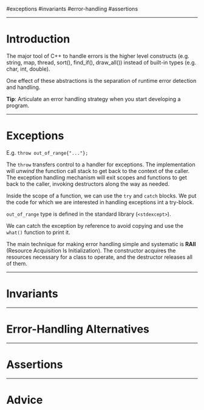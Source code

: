 #exceptions #invariants #error-handling #assertions 

---
# Introduction

The major tool of C++ to handle errors is the higher level constructs (e.g. string, map, thread, sort(), find_if(), draw_all()) instead of built-in types (e.g. char, int, double).

One effect of these abstractions is the separation of runtime error detection and handling.

__Tip__: Articulate an error handling strategy when you start developing a program.

---
# Exceptions

E.g. `throw out_of_range{"..."};`

The `throw` transfers control to a handler for exceptions. The implementation will _unwind_ the function call stack to get back to the context of the caller. The exception handling mechanism will exit scopes and functions to get back to the caller, invoking destructors along the way as needed.

Inside the scope of a function, we can use the `try` and `catch` blocks. We put the code for which we are interested in handling exceptions int a try-block.

`out_of_range` type is defined in the standard library (`<stdexcept>`).

We can catch the exception by reference to avoid copying and use the `what()` function to print it.

The main technique for making error handling simple and systematic is __RAII__ (Resource Acquisition Is Initialization). The constructor acquires the resources necessary for a class to operate, and the destructor releases all of them. 

---
# Invariants

---
# Error-Handling Alternatives

---
# Assertions

---
# Advice